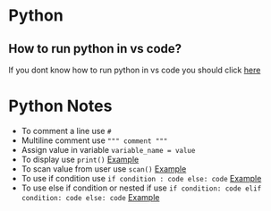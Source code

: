 # Python
## How to run python in vs code?
If you dont know how to run python in vs code you should click [here](https://code.visualstudio.com/docs/python/python-tutorial)
# Python Notes
- To comment a line use `#`
- Multiline comment use `""" comment """`
- Assign value in variable `variable_name = value`
- To display use `print()` [Example](https://github.com/vagabon-09/Python/blob/master/Class/print.py)
- To scan value from user use `scan()` [Example](https://github.com/vagabon-09/Python/blob/master/Class/scan.py)
- To use if condition use `if condition : code else: code` [Example](https://github.com/vagabon-09/Python/blob/master/Class/IfCondition.py) 
- To use else if condition or nested if use `if condition: code elif condition: code else: code` [Example](https://github.com/vagabon-09/Python/blob/master/Class/ElseIf.py)
